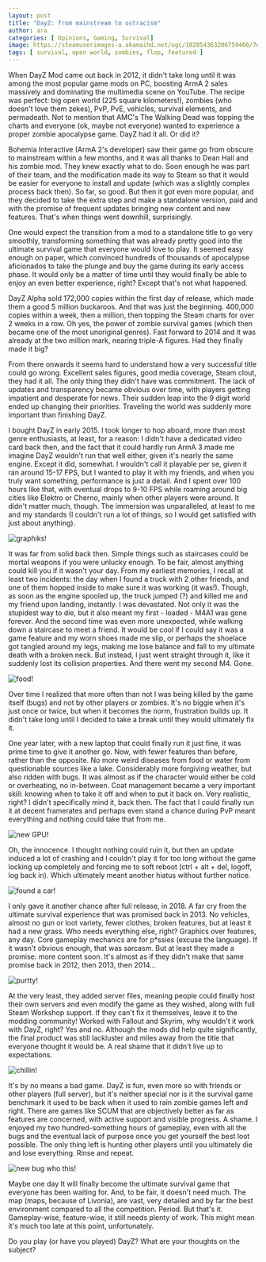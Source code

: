 ```yaml
---
layout: post
title: "DayZ: from mainstream to ostracism"
author: ara
categories: [ Opinions, Gaming, Survival]
image: https://steamuserimages-a.akamaihd.net/ugc/102854363206759406/7AD8958712706819D63FECACEB4874972CD65012/?imw=5000&imh=5000&ima=fit&impolicy=Letterbox&imcolor=%23000000&letterbox=false
tags: [ survival, open world, zombies, flop, featured ]
---
```

When DayZ Mod came out back in 2012, it didn't take long until it was among the most popular game mods on PC, boosting ArmA 2 sales massively and dominating the multimedia scene on YouTube. The recipe was perfect: big open world (225 square kilometers!), zombies (who doesn't love them zekes), PvP, PvE, vehicles, survival elements, and permadeath. Not to mention that AMC's The Walking Dead was topping the charts and everyone (ok, maybe not everyone) wanted to experience a proper zombie apocalypse game. DayZ had it all. Or did it?

Bohemia Interactive (ArmA 2's developer) saw their game go from obscure to mainstream within a few months, and it was all thanks to Dean Hall and his zombie mod. They knew exactly what to do. Soon enough he was part of their team, and the modification made its way to Steam so that it would be easier for everyone to install and update (which was a slightly complex process back then). So far, so good. But then it got even more popular, and they decided to take the extra step and make a standalone version, paid and with the promise of frequent updates bringing new content and new features. That's when things went downhill, surprisingly.

One would expect the transition from a mod to a standalone title to go very smoothly, transforming something that was already pretty good into the ultimate survival game that everyone would love to play. It seemed easy enough on paper, which convinced hundreds of thousands of apocalypse aficionados to take the plunge and buy the game during its early access phase. It would only be a matter of time until they would finally be able to enjoy an even better experience, right? Except that's not what happened.

DayZ Alpha sold 172,000 copies within the first day of release, which made them a good 5 million buckaroos. And that was just the beginning. 400,000 copies within a week, then a million, then topping the Steam charts for over 2 weeks in a row. Oh yes, the power of zombie survival games (which then became one of the most unoriginal genres). Fast forward to 2014 and it was already at the two million mark, nearing triple-A figures. Had they finally made it big?

From there onwards it seems hard to understand how a very successful title could go wrong. Excellent sales figures, good media coverage, Steam clout, they had it all. The only thing they didn't have was commitment. The lack of updates and transparency became obvious over time, with players getting impatient and desperate for news. Their sudden leap into the 9 digit world ended up changing their priorities. Traveling the world was suddenly more important than finishing DayZ. 

I bought DayZ in early 2015. I took longer to hop aboard, more than most genre enthusiasts, at least, for a reason: I didn't have a dedicated video card back then, and the fact that it could hardly run ArmA 3 made me imagine DayZ wouldn't run that well either, given it's nearly the same engine. Except it did, somewhat. I wouldn't call it playable per se, given it ran around 15-17 FPS, but I wanted to play it with my friends, and when you truly want something, performance is just a detail. And I spent over 100 hours like that, with eventual drops to 9-10 FPS while roaming around big cities like Elektro or Cherno, mainly when other players were around. It didn't matter much, though. The immersion was unparalleled, at least to me and my standards (I couldn't run a lot of things, so I would get satisfied with just about anything). 

![graphiks!](https://steamuserimages-a.akamaihd.net/ugc/26230243594799797/89842540438BF1441D8448ED00712C94710DD1C5/?imw=5000&imh=5000&ima=fit&impolicy=Letterbox&imcolor=%23000000&letterbox=false)

It was far from solid back then. Simple things such as staircases could be mortal weapons if you were unlucky enough. To be fair, almost anything could kill you if it wasn't your day. From my earliest memories, I recall at least two incidents: the day when I found a truck with 2 other friends, and one of them hopped inside to make sure it was working (it was!). Though, as soon as the engine spooled up, the truck jumped (?) and killed me and my friend upon landing, instantly. I was devastated. Not only it was the stupidest way to die, but it also meant my first - loaded - M4A1 was gone forever. And the second time was even more unexpected, while walking down a staircase to meet a friend. It would be cool if I could say it was a game feature and my worn shoes made me slip, or perhaps the shoelace got tangled around my legs, making me lose balance and fall to my ultimate death with a broken neck. But instead, I just went straight through it, like it suddenly lost its collision properties. And there went my second M4. Gone.

![food!](https://steamuserimages-a.akamaihd.net/ugc/26226970382432405/9249B5CD19067C3A0BAC119D0C8AAAADA3ED7D38/?imw=5000&imh=5000&ima=fit&impolicy=Letterbox&imcolor=%23000000&letterbox=false)

Over time I realized that more often than not I was being killed by the game itself (bugs) and not by other players or zombies. It's no biggie when it's just once or twice, but when it becomes the norm, frustration builds up. It didn't take long until I decided to take a break until they would ultimately fix it.

One year later, with a new laptop that could finally run it just fine, it was prime time to give it another go. Now, with fewer features than before, rather than the opposite. No more weird diseases from food or water from questionable sources like a lake. Considerably more forgiving weather, but also ridden with bugs. It was almost as if the character would either be cold or overheating, no in-between. Coat management became a very important skill: knowing when to take it off and when to put it back on. Very realistic, right? I didn't specifically mind it, back then. The fact that I could finally run it at decent framerates and perhaps even stand a chance during PvP meant everything and nothing could take that from me.

![new GPU!](https://steamuserimages-a.akamaihd.net/ugc/270595013854753143/9DEC9990FFC7467249846C9012821ED50CFC5E0D/?imw=5000&imh=5000&ima=fit&impolicy=Letterbox&imcolor=%23000000&letterbox=false)

Oh, the innocence. I thought nothing could ruin it, but then an update induced a lot of crashing and I couldn't play it for too long without the game locking up completely and forcing me to soft reboot (ctrl + alt + del, logoff, log back in). Which ultimately meant another hiatus without further notice.

![found a car!](https://steamuserimages-a.akamaihd.net/ugc/270595013854756471/DAC0B412648229F263D279AA308894F005CF1E05/?imw=5000&imh=5000&ima=fit&impolicy=Letterbox&imcolor=%23000000&letterbox=false)

I only gave it another chance after full release, in 2018. A far cry from the ultimate survival experience that was promised back in 2013. No vehicles, almost no gun or loot variety, fewer clothes, broken features, but at least it had a new grass. Who needs everything else, right? Graphics over features, any day. Core gameplay mechanics are for p*ssies (excuse the language). If it wasn't obvious enough, that was sarcasm. But at least they made a promise: more content soon. It's almost as if they didn't make that same promise back in 2012, then 2013, then 2014... 

![purtty!](https://steamuserimages-a.akamaihd.net/ugc/776233210347345885/B9094D14C99BA973709E487BF9CF57FD91ECE2E6/?imw=5000&imh=5000&ima=fit&impolicy=Letterbox&imcolor=%23000000&letterbox=false)

At the very least, they added server files, meaning people could finally host their own servers and even modify the game as they wished, along with full Steam Workshop support. If they can't fix it themselves, leave it to the modding community! Worked with Fallout and Skyrim, why wouldn't it work with DayZ, right? Yes and no. Although the mods did help quite significantly, the final product was still lackluster and miles away from the title that everyone thought it would be. A real shame that it didn't live up to expectations.

![chillin!](https://steamuserimages-a.akamaihd.net/ugc/102854222202403106/E35838BF5A0EDF8A2591EBF88573D19E9D207F9A/?imw=5000&imh=5000&ima=fit&impolicy=Letterbox&imcolor=%23000000&letterbox=false)

It's by no means a bad game. DayZ is fun, even more so with friends or other players (full server), but it's neither special nor is it the survival game benchmark it used to be back when it used to rain zombie games left and right. There are games like SCUM that are objectively better as far as features are concerned, with active support and visible progress. A shame. I enjoyed my two hundred-something hours of gameplay, even with all the bugs and the eventual lack of purpose once you get yourself the best loot possible. The only thing left is hunting other players until you ultimately die and lose everything. Rinse and repeat.

![new bug who this!](https://steamuserimages-a.akamaihd.net/ugc/950717092872860035/798814284A37EC0E59A2A614E55205F3A9A98855/?imw=5000&imh=5000&ima=fit&impolicy=Letterbox&imcolor=%23000000&letterbox=false)

Maybe one day It will finally become the ultimate survival game that everyone has been waiting for. And, to be fair, it doesn't need much. The map (maps, because of Livonia), are vast, very detailed and by far the best environment compared to all the competition. Period. But that's it. Gameplay-wise, feature-wise, it still needs plenty of work. This might mean it's much too late at this point, unfortunately.

Do you play (or have you played) DayZ? What are your thoughts on the subject?





